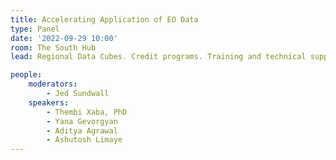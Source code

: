 ```yaml
---
title: Accelerating Application of EO Data
type: Panel
date: '2022-09-29 10:00'
room: The South Hub
lead: Regional Data Cubes. Credit programs. Training and technical support. Various approaches have attempted to accelerate the application of EO data to social and environmental challenges, so that the benefits of satellite data are spread more evenly. What have we learned from 5+ years of pursuing each of these approaches? 

people:
    moderators: 
        - Jed Sundwall
    speakers:
        - Thembi Xaba, PhD
        - Yana Gevorgyan
        - Aditya Agrawal
        - Ashutosh Limaye
---
```


